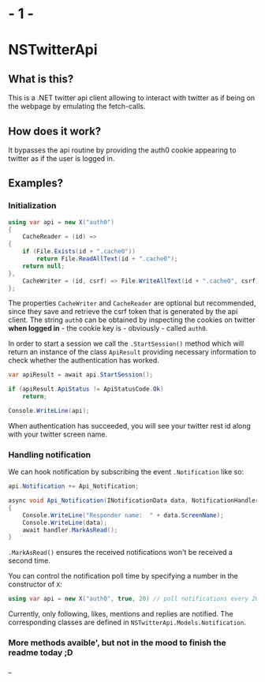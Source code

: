 # - 1 -
# NSTwitterApi

## What is this?
This is a .NET twitter api client allowing to interact with twitter as if being on the webpage by emulating the fetch-calls.

## How does it work?
It bypasses the api routine by providing the auth0 cookie appearing to twitter as if the user is logged in.

## Examples?

### Initialization
```csharp
using var api = new X("auth0")
{
	CacheReader = (id) =>
{
	if (File.Exists(id + ".cache0"))
		return File.ReadAllText(id + ".cache0");
	return null;
},
	CacheWriter = (id, csrf) => File.WriteAllText(id + ".cache0", csrf)
};
```

The properties `CacheWriter` and `CacheReader` are optional but recommended, since they save and retrieve the csrf token that is generated by the api client.
The string `auth0` can be obtained by inspecting the cookies on twitter **when logged in** - the cookie key is - obviously - called `auth0`.

In order to start a session we call the `.StartSession()` method which will return an instance of the class `ApiResult` providing necessary information to check whether the authentication has worked.

```csharp
var apiResult = await api.StartSession();

if (apiResult.ApiStatus != ApiStatusCode.Ok)
	return;

Console.WriteLine(api);
```

When authentication has succeeded, you will see your twitter rest id along with your twitter screen name.

### Handling notification

We can hook notification by subscribing the event `.Notification` like so:

```csharp
api.Notification += Api_Notification;

async void Api_Notification(INotificationData data, NotificationHandler handler)
{
	Console.WriteLine("Responder name:  " + data.ScreenName);
	Console.WriteLine(data);
	await handler.MarkAsRead();
}
```
`.MarkAsRead()` ensures the received notifications won't be received a second time.

You can control the notification poll time by specifying a number in the constructor of `X`:

```csharp 
using var api = new X("auth0", true, 20) // poll notifications every 20 second, default is 5 seconds
```

Currently, only following, likes, mentions and replies are notified.
The corresponding classes are defined in `NSTwitterApi.Models.Notification`.

### More methods avaible', but not in the mood to finish the readme today ;D


_



